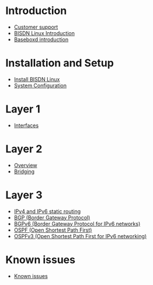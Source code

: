 # Introduction

<!-- _introduction -->

* [Customer support](./customer_support.md)
* [BISDN Linux Introduction](./introduction/introduction_bisdn_linux.md)
* [Baseboxd introduction](./introduction/introduction_baseboxd.md)

# Installation and Setup

<!-- _setup -->

* [Install BISDN Linux](./setup/install_switch_image.md)
* [System Configuration](./setup/setup_standalone.md)


# Layer 1

<!-- _layer1 -->

* [Interfaces](./system_configuration/basebox_interfaces.md)

# Layer 2

<!-- _layer2 -->

* [Overview](./system-configuration/introduction.md)
* [Bridging](./system-configuration/bridging.md)

# Layer 3

<!-- _layer3 -->

* [IPv4 and IPv6 static routing](./system-configuration/static_routing.md)
* [BGP (Border Gateway Protocol)](./system-configuration/bgp.md)
* [BGPv6 (Border Gateway Protocol for IPv6 networks)](./system-configuration/bgpv6.md)
* [OSPF (Open Shortest Path First)](./system-configuration/ospfv2.md)
* [OSPFv3 (Open Shortest Path First for IPv6 networking)](./system-configuration/ospfv3.md)

# Known issues

* [Known issues](./setup/known_issues.md)

